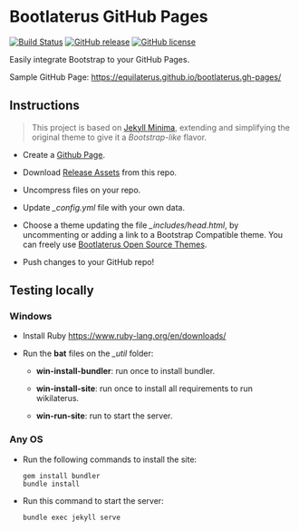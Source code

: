 # Bootlaterus GitHub Pages

[![Build Status](https://travis-ci.org/equilaterus/bootlaterus.gh-pages.svg?branch=master)](https://travis-ci.org/equilaterus/bootlaterus.gh-pages) [![GitHub release](https://img.shields.io/github/tag/equilaterus/bootlaterus.gh-pages.svg)](https://GitHub.com/equilaterus/bootlaterus.gh-pages/releases/) [![GitHub license](https://img.shields.io/github/license/equilaterus/bootlaterus.gh-pages.svg)](https://github.com/equilaterus/bootlaterus.gh-pages/blob/master/LICENSE)

Easily integrate Bootstrap to your GitHub Pages.

Sample GitHub Page: https://equilaterus.github.io/bootlaterus.gh-pages/


## Instructions

> This project is based on [Jekyll Minima](https://github.com/jekyll/minima), extending and simplifying  the original theme to give it a *Bootstrap-like* flavor.


* Create a [Github Page](https://pages.github.com/).

* Download [Release Assets](https://github.com/equilaterus/bootlaterus.gh-pages/releases/download/v0.1.2/bootlaterus.gh-pages-0.1.2.zip) from this repo.

* Uncompress files on your repo.

* Update *_config.yml* file with your own data.

* Choose a theme updating the file *_includes/head.html*, by uncommenting or adding a link to a Bootstrap Compatible theme. You can freely use [Bootlaterus Open Source Themes](https://github.com/equilaterus/bootlaterus).

* Push changes to your GitHub repo!

## Testing locally

### Windows 

* Install Ruby https://www.ruby-lang.org/en/downloads/

* Run the **bat** files on the *_util* folder:

    * **win-install-bundler**: run once to install bundler.

    * **win-install-site**: run once to install all requirements to run wikilaterus.

    * **win-run-site**: run to start the server.

### Any OS

* Run the following commands to install the site:

  ```
  gem install bundler
  bundle install
  ```

* Run this command to start the server:

  ```
  bundle exec jekyll serve
  ```
